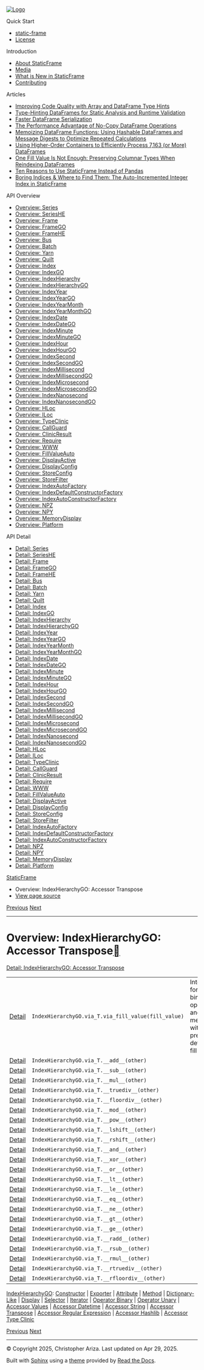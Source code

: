 [![Logo](../_static/sf-logo-web_icon-small.png)](../index.md)

Quick Start

* [static-frame](../readme.md)
* [License](../license.md)

Introduction

* [About StaticFrame](../intro.md)
* [Media](../intro.html#media)
* [What is New in StaticFrame](../new.md)
* [Contributing](../contributing.md)

Articles

* [Improving Code Quality with Array and DataFrame Type Hints](../articles/guard.md)
* [Type-Hinting DataFrames for Static Analysis and Runtime Validation](../articles/ftyping.md)
* [Faster DataFrame Serialization](../articles/serialize.md)
* [The Performance Advantage of No-Copy DataFrame Operations](../articles/no_copy.md)
* [Memoizing DataFrame Functions: Using Hashable DataFrames and Message Digests to Optimize Repeated Calculations](../articles/hash.md)
* [Using Higher-Order Containers to Efficiently Process 7,163 (or More) DataFrames](../articles/uhoc.md)
* [One Fill Value Is Not Enough: Preserving Columnar Types When Reindexing DataFrames](../articles/fill_value.md)
* [Ten Reasons to Use StaticFrame Instead of Pandas](../articles/upgrade.md)
* [Boring Indices & Where to Find Them: The Auto-Incremented Integer Index in StaticFrame](../articles/aiii.md)

API Overview

* [Overview: Series](series.md)
* [Overview: SeriesHE](series_he.md)
* [Overview: Frame](frame.md)
* [Overview: FrameGO](frame_go.md)
* [Overview: FrameHE](frame_he.md)
* [Overview: Bus](bus.md)
* [Overview: Batch](batch.md)
* [Overview: Yarn](yarn.md)
* [Overview: Quilt](quilt.md)
* [Overview: Index](index.md)
* [Overview: IndexGO](index_go.md)
* [Overview: IndexHierarchy](index_hierarchy.md)
* [Overview: IndexHierarchyGO](index_hierarchy_go.md)
* [Overview: IndexYear](index_year.md)
* [Overview: IndexYearGO](index_year_go.md)
* [Overview: IndexYearMonth](index_year_month.md)
* [Overview: IndexYearMonthGO](index_year_month_go.md)
* [Overview: IndexDate](index_date.md)
* [Overview: IndexDateGO](index_date_go.md)
* [Overview: IndexMinute](index_minute.md)
* [Overview: IndexMinuteGO](index_minute_go.md)
* [Overview: IndexHour](index_hour.md)
* [Overview: IndexHourGO](index_hour_go.md)
* [Overview: IndexSecond](index_second.md)
* [Overview: IndexSecondGO](index_second_go.md)
* [Overview: IndexMillisecond](index_millisecond.md)
* [Overview: IndexMillisecondGO](index_millisecond_go.md)
* [Overview: IndexMicrosecond](index_microsecond.md)
* [Overview: IndexMicrosecondGO](index_microsecond_go.md)
* [Overview: IndexNanosecond](index_nanosecond.md)
* [Overview: IndexNanosecondGO](index_nanosecond_go.md)
* [Overview: HLoc](hloc.md)
* [Overview: ILoc](iloc.md)
* [Overview: TypeClinic](type_clinic.md)
* [Overview: CallGuard](call_guard.md)
* [Overview: ClinicResult](clinic_result.md)
* [Overview: Require](require.md)
* [Overview: WWW](www.md)
* [Overview: FillValueAuto](fill_value_auto.md)
* [Overview: DisplayActive](display_active.md)
* [Overview: DisplayConfig](display_config.md)
* [Overview: StoreConfig](store_config.md)
* [Overview: StoreFilter](store_filter.md)
* [Overview: IndexAutoFactory](index_auto_factory.md)
* [Overview: IndexDefaultConstructorFactory](index_default_constructor_factory.md)
* [Overview: IndexAutoConstructorFactory](index_auto_constructor_factory.md)
* [Overview: NPZ](npz.md)
* [Overview: NPY](npy.md)
* [Overview: MemoryDisplay](memory_display.md)
* [Overview: Platform](platform.md)

API Detail

* [Detail: Series](../api_detail/series.md)
* [Detail: SeriesHE](../api_detail/series_he.md)
* [Detail: Frame](../api_detail/frame.md)
* [Detail: FrameGO](../api_detail/frame_go.md)
* [Detail: FrameHE](../api_detail/frame_he.md)
* [Detail: Bus](../api_detail/bus.md)
* [Detail: Batch](../api_detail/batch.md)
* [Detail: Yarn](../api_detail/yarn.md)
* [Detail: Quilt](../api_detail/quilt.md)
* [Detail: Index](../api_detail/index.md)
* [Detail: IndexGO](../api_detail/index_go.md)
* [Detail: IndexHierarchy](../api_detail/index_hierarchy.md)
* [Detail: IndexHierarchyGO](../api_detail/index_hierarchy_go.md)
* [Detail: IndexYear](../api_detail/index_year.md)
* [Detail: IndexYearGO](../api_detail/index_year_go.md)
* [Detail: IndexYearMonth](../api_detail/index_year_month.md)
* [Detail: IndexYearMonthGO](../api_detail/index_year_month_go.md)
* [Detail: IndexDate](../api_detail/index_date.md)
* [Detail: IndexDateGO](../api_detail/index_date_go.md)
* [Detail: IndexMinute](../api_detail/index_minute.md)
* [Detail: IndexMinuteGO](../api_detail/index_minute_go.md)
* [Detail: IndexHour](../api_detail/index_hour.md)
* [Detail: IndexHourGO](../api_detail/index_hour_go.md)
* [Detail: IndexSecond](../api_detail/index_second.md)
* [Detail: IndexSecondGO](../api_detail/index_second_go.md)
* [Detail: IndexMillisecond](../api_detail/index_millisecond.md)
* [Detail: IndexMillisecondGO](../api_detail/index_millisecond_go.md)
* [Detail: IndexMicrosecond](../api_detail/index_microsecond.md)
* [Detail: IndexMicrosecondGO](../api_detail/index_microsecond_go.md)
* [Detail: IndexNanosecond](../api_detail/index_nanosecond.md)
* [Detail: IndexNanosecondGO](../api_detail/index_nanosecond_go.md)
* [Detail: HLoc](../api_detail/hloc.md)
* [Detail: ILoc](../api_detail/iloc.md)
* [Detail: TypeClinic](../api_detail/type_clinic.md)
* [Detail: CallGuard](../api_detail/call_guard.md)
* [Detail: ClinicResult](../api_detail/clinic_result.md)
* [Detail: Require](../api_detail/require.md)
* [Detail: WWW](../api_detail/www.md)
* [Detail: FillValueAuto](../api_detail/fill_value_auto.md)
* [Detail: DisplayActive](../api_detail/display_active.md)
* [Detail: DisplayConfig](../api_detail/display_config.md)
* [Detail: StoreConfig](../api_detail/store_config.md)
* [Detail: StoreFilter](../api_detail/store_filter.md)
* [Detail: IndexAutoFactory](../api_detail/index_auto_factory.md)
* [Detail: IndexDefaultConstructorFactory](../api_detail/index_default_constructor_factory.md)
* [Detail: IndexAutoConstructorFactory](../api_detail/index_auto_constructor_factory.md)
* [Detail: NPZ](../api_detail/npz.md)
* [Detail: NPY](../api_detail/npy.md)
* [Detail: MemoryDisplay](../api_detail/memory_display.md)
* [Detail: Platform](../api_detail/platform.md)

[StaticFrame](../index.md)

* Overview: IndexHierarchyGO: Accessor Transpose
* [View page source](../_sources/api_overview/index_hierarchy_go-accessor_transpose.rst.txt)

[Previous](index_hierarchy_go-accessor_string.html "Overview: IndexHierarchyGO: Accessor String")
[Next](index_hierarchy_go-accessor_regular_expression.html "Overview: IndexHierarchyGO: Accessor Regular Expression")

---

# Overview: IndexHierarchyGO: Accessor Transpose[](#overview-indexhierarchygo-accessor-transpose "Link to this heading")

[Detail: IndexHierarchyGO: Accessor Transpose](../api_detail/index_hierarchy_go-accessor_transpose.html#api-detail-indexhierarchygo-accessor-transpose)

|  |  |  |
| --- | --- | --- |
| [Detail](../api_detail/index_hierarchy_go-accessor_transpose.html#api-sig-indexhierarchygo-via-t-via-fill-value) | `IndexHierarchyGO.via_T.via_fill_value(fill_value)` | Interface for using binary operators and methods with a pre-defined fill value. |
| [Detail](../api_detail/index_hierarchy_go-accessor_transpose.html#api-sig-indexhierarchygo-via-t-add) | `IndexHierarchyGO.via_T.__add__(other)` |  |
| [Detail](../api_detail/index_hierarchy_go-accessor_transpose.html#api-sig-indexhierarchygo-via-t-sub) | `IndexHierarchyGO.via_T.__sub__(other)` |  |
| [Detail](../api_detail/index_hierarchy_go-accessor_transpose.html#api-sig-indexhierarchygo-via-t-mul) | `IndexHierarchyGO.via_T.__mul__(other)` |  |
| [Detail](../api_detail/index_hierarchy_go-accessor_transpose.html#api-sig-indexhierarchygo-via-t-truediv) | `IndexHierarchyGO.via_T.__truediv__(other)` |  |
| [Detail](../api_detail/index_hierarchy_go-accessor_transpose.html#api-sig-indexhierarchygo-via-t-floordiv) | `IndexHierarchyGO.via_T.__floordiv__(other)` |  |
| [Detail](../api_detail/index_hierarchy_go-accessor_transpose.html#api-sig-indexhierarchygo-via-t-mod) | `IndexHierarchyGO.via_T.__mod__(other)` |  |
| [Detail](../api_detail/index_hierarchy_go-accessor_transpose.html#api-sig-indexhierarchygo-via-t-pow) | `IndexHierarchyGO.via_T.__pow__(other)` |  |
| [Detail](../api_detail/index_hierarchy_go-accessor_transpose.html#api-sig-indexhierarchygo-via-t-lshift) | `IndexHierarchyGO.via_T.__lshift__(other)` |  |
| [Detail](../api_detail/index_hierarchy_go-accessor_transpose.html#api-sig-indexhierarchygo-via-t-rshift) | `IndexHierarchyGO.via_T.__rshift__(other)` |  |
| [Detail](../api_detail/index_hierarchy_go-accessor_transpose.html#api-sig-indexhierarchygo-via-t-and) | `IndexHierarchyGO.via_T.__and__(other)` |  |
| [Detail](../api_detail/index_hierarchy_go-accessor_transpose.html#api-sig-indexhierarchygo-via-t-xor) | `IndexHierarchyGO.via_T.__xor__(other)` |  |
| [Detail](../api_detail/index_hierarchy_go-accessor_transpose.html#api-sig-indexhierarchygo-via-t-or) | `IndexHierarchyGO.via_T.__or__(other)` |  |
| [Detail](../api_detail/index_hierarchy_go-accessor_transpose.html#api-sig-indexhierarchygo-via-t-lt) | `IndexHierarchyGO.via_T.__lt__(other)` |  |
| [Detail](../api_detail/index_hierarchy_go-accessor_transpose.html#api-sig-indexhierarchygo-via-t-le) | `IndexHierarchyGO.via_T.__le__(other)` |  |
| [Detail](../api_detail/index_hierarchy_go-accessor_transpose.html#api-sig-indexhierarchygo-via-t-eq) | `IndexHierarchyGO.via_T.__eq__(other)` |  |
| [Detail](../api_detail/index_hierarchy_go-accessor_transpose.html#api-sig-indexhierarchygo-via-t-ne) | `IndexHierarchyGO.via_T.__ne__(other)` |  |
| [Detail](../api_detail/index_hierarchy_go-accessor_transpose.html#api-sig-indexhierarchygo-via-t-gt) | `IndexHierarchyGO.via_T.__gt__(other)` |  |
| [Detail](../api_detail/index_hierarchy_go-accessor_transpose.html#api-sig-indexhierarchygo-via-t-ge) | `IndexHierarchyGO.via_T.__ge__(other)` |  |
| [Detail](../api_detail/index_hierarchy_go-accessor_transpose.html#api-sig-indexhierarchygo-via-t-radd) | `IndexHierarchyGO.via_T.__radd__(other)` |  |
| [Detail](../api_detail/index_hierarchy_go-accessor_transpose.html#api-sig-indexhierarchygo-via-t-rsub) | `IndexHierarchyGO.via_T.__rsub__(other)` |  |
| [Detail](../api_detail/index_hierarchy_go-accessor_transpose.html#api-sig-indexhierarchygo-via-t-rmul) | `IndexHierarchyGO.via_T.__rmul__(other)` |  |
| [Detail](../api_detail/index_hierarchy_go-accessor_transpose.html#api-sig-indexhierarchygo-via-t-rtruediv) | `IndexHierarchyGO.via_T.__rtruediv__(other)` |  |
| [Detail](../api_detail/index_hierarchy_go-accessor_transpose.html#api-sig-indexhierarchygo-via-t-rfloordiv) | `IndexHierarchyGO.via_T.__rfloordiv__(other)` |  |

[IndexHierarchyGO](index_hierarchy_go.html#api-overview-indexhierarchygo): [Constructor](index_hierarchy_go-constructor.html#api-overview-indexhierarchygo-constructor) | [Exporter](index_hierarchy_go-exporter.html#api-overview-indexhierarchygo-exporter) | [Attribute](index_hierarchy_go-attribute.html#api-overview-indexhierarchygo-attribute) | [Method](index_hierarchy_go-method.html#api-overview-indexhierarchygo-method) | [Dictionary-Like](index_hierarchy_go-dictionary_like.html#api-overview-indexhierarchygo-dictionary-like) | [Display](index_hierarchy_go-display.html#api-overview-indexhierarchygo-display) | [Selector](index_hierarchy_go-selector.html#api-overview-indexhierarchygo-selector) | [Iterator](index_hierarchy_go-iterator.html#api-overview-indexhierarchygo-iterator) | [Operator Binary](index_hierarchy_go-operator_binary.html#api-overview-indexhierarchygo-operator-binary) | [Operator Unary](index_hierarchy_go-operator_unary.html#api-overview-indexhierarchygo-operator-unary) | [Accessor Values](index_hierarchy_go-accessor_values.html#api-overview-indexhierarchygo-accessor-values) | [Accessor Datetime](index_hierarchy_go-accessor_datetime.html#api-overview-indexhierarchygo-accessor-datetime) | [Accessor String](index_hierarchy_go-accessor_string.html#api-overview-indexhierarchygo-accessor-string) | [Accessor Transpose](#api-overview-indexhierarchygo-accessor-transpose) | [Accessor Regular Expression](index_hierarchy_go-accessor_regular_expression.html#api-overview-indexhierarchygo-accessor-regular-expression) | [Accessor Hashlib](index_hierarchy_go-accessor_hashlib.html#api-overview-indexhierarchygo-accessor-hashlib) | [Accessor Type Clinic](index_hierarchy_go-accessor_type_clinic.html#api-overview-indexhierarchygo-accessor-type-clinic)

[Previous](index_hierarchy_go-accessor_string.html "Overview: IndexHierarchyGO: Accessor String")
[Next](index_hierarchy_go-accessor_regular_expression.html "Overview: IndexHierarchyGO: Accessor Regular Expression")

---

© Copyright 2025, Christopher Ariza.
Last updated on Apr 29, 2025.

Built with [Sphinx](https://www.sphinx-doc.org/) using a
[theme](https://github.com/readthedocs/sphinx_rtd_theme)
provided by [Read the Docs](https://readthedocs.org).